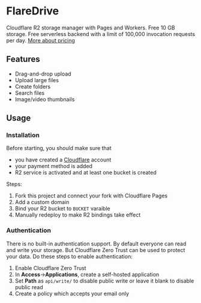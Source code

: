 # FlareDrive

Cloudflare R2 storage manager with Pages and Workers. Free 10 GB storage. Free serverless backend with a limit of 100,000 invocation requests per day. [More about pricing](https://developers.cloudflare.com/r2/platform/pricing/)

## Features

- Drag-and-drop upload
- Upload large files
- Create folders
- Search files
- Image/video thumbnails

## Usage

### Installation

Before starting, you should make sure that

- you have created a [Cloudflare](https://dash.cloudflare.com/) account
- your payment method is added
- R2 service is activated and at least one bucket is created

Steps:

1. Fork this project and connect your fork with Cloudflare Pages
2. Add a custom domain
3. Bind your R2 bucket to `BUCKET` varaible
4. Manually redeploy to make R2 bindings take effect

### Authentication

There is no built-in authentication support. By default everyone can read and write your storage. But Cloudflare Zero Trust can be used to protect your data. Do these steps to enable authentication:

1. Enable Cloudflare Zero Trust
2. In **Access**->**Applications**, create a self-hosted application
3. Set **Path** as `api/write/` to disable public write or leave it blank to disable public read
4. Create a policy which accepts your email only
